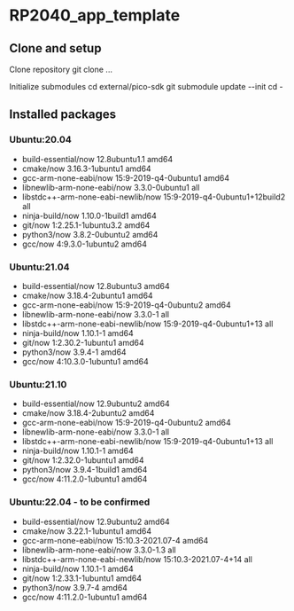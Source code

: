 # RP2040_app_template

## Clone and setup
Clone repository
git clone ...

Initialize submodules
cd external/pico-sdk
git submodule update --init
cd -



## Installed packages

### Ubuntu:20.04
- build-essential/now 12.8ubuntu1.1 amd64
- cmake/now 3.16.3-1ubuntu1 amd64
- gcc-arm-none-eabi/now 15:9-2019-q4-0ubuntu1 amd64
- libnewlib-arm-none-eabi/now 3.3.0-0ubuntu1 all
- libstdc++-arm-none-eabi-newlib/now 15:9-2019-q4-0ubuntu1+12build2 all
- ninja-build/now 1.10.0-1build1 amd64
- git/now 1:2.25.1-1ubuntu3.2 amd64
- python3/now 3.8.2-0ubuntu2 amd64
- gcc/now 4:9.3.0-1ubuntu2 amd64

### Ubuntu:21.04
- build-essential/now 12.8ubuntu3 amd64
- cmake/now 3.18.4-2ubuntu1 amd64
- gcc-arm-none-eabi/now 15:9-2019-q4-0ubuntu2 amd64
- libnewlib-arm-none-eabi/now 3.3.0-1 all
- libstdc++-arm-none-eabi-newlib/now 15:9-2019-q4-0ubuntu1+13 all
- ninja-build/now 1.10.1-1 amd64
- git/now 1:2.30.2-1ubuntu1 amd64
- python3/now 3.9.4-1 amd64
- gcc/now 4:10.3.0-1ubuntu1 amd64

### Ubuntu:21.10
- build-essential/now 12.9ubuntu2 amd64
- cmake/now 3.18.4-2ubuntu2 amd64
- gcc-arm-none-eabi/now 15:9-2019-q4-0ubuntu2 amd64
- libnewlib-arm-none-eabi/now 3.3.0-1 all
- libstdc++-arm-none-eabi-newlib/now 15:9-2019-q4-0ubuntu1+13 all
- ninja-build/now 1.10.1-1 amd64
- git/now 1:2.32.0-1ubuntu1 amd64
- python3/now 3.9.4-1build1 amd64
- gcc/now 4:11.2.0-1ubuntu1 amd64

### Ubuntu:22.04 - to be confirmed
- build-essential/now 12.9ubuntu2 amd64
- cmake/now 3.22.1-1ubuntu1 amd64
- gcc-arm-none-eabi/now 15:10.3-2021.07-4 amd64
- libnewlib-arm-none-eabi/now 3.3.0-1.3 all
- libstdc++-arm-none-eabi-newlib/now 15:10.3-2021.07-4+14 all
- ninja-build/now 1.10.1-1 amd64
- git/now 1:2.33.1-1ubuntu1 amd64
- python3/now 3.9.7-4 amd64
- gcc/now 4:11.2.0-1ubuntu1 amd64
